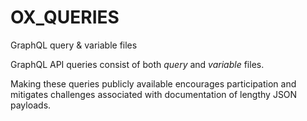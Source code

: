 # OX_QUERIES
GraphQL query &amp; variable files

GraphQL API queries consist of both _query_ and _variable_ files.

Making these queries publicly available encourages participation and mitigates challenges associated with documentation of lengthy JSON payloads.
 

